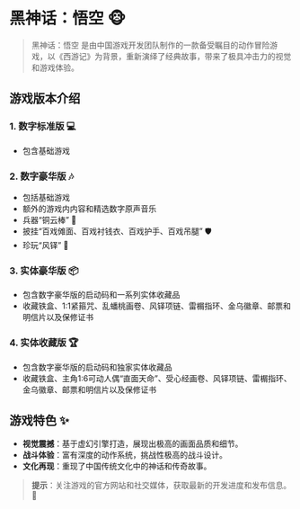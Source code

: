 # 黑神话：悟空 🐵

> 黑神话：悟空 是由中国游戏开发团队制作的一款备受瞩目的动作冒险游戏，以《西游记》为背景，重新演绎了经典故事，带来了极具冲击力的视觉和游戏体验。

## 游戏版本介绍

### 1. 数字标准版 💻
- 包含基础游戏

### 2. 数字豪华版 🎶
- 包括基础游戏
- 额外的游戏内内容和精选数字原声音乐
- 兵器“铜云棒” 🏹
- 披挂“百戏傩面、百戏衬钱衣、百戏护手、百戏吊腿” 🛡️
- 珍玩“风铎” 🎐

### 3. 实体豪华版 📦
- 包含数字豪华版的启动码和一系列实体收藏品
- 收藏铁盒、1:1紧箍咒、乱蟠桃画卷、风铎项链、雷榍指环、金乌徽章、邮票和明信片以及保修证书

### 4. 实体收藏版 🏆
- 包含数字豪华版的启动码和独家实体收藏品
- 收藏铁盒、主角1:6可动人偶“直面天命”、受心经画卷、风铎项链、雷榍指环、金乌徽章、邮票和明信片以及保修证书

## 游戏特色 ✨

- **视觉震撼**：基于虚幻引擎打造，展现出极高的画面品质和细节。
- **战斗体验**：富有深度的动作系统，挑战性极高的战斗设计。
- **文化再现**：重现了中国传统文化中的神话和传奇故事。

> **提示**：关注游戏的官方网站和社交媒体，获取最新的开发进度和发布信息。 📅

